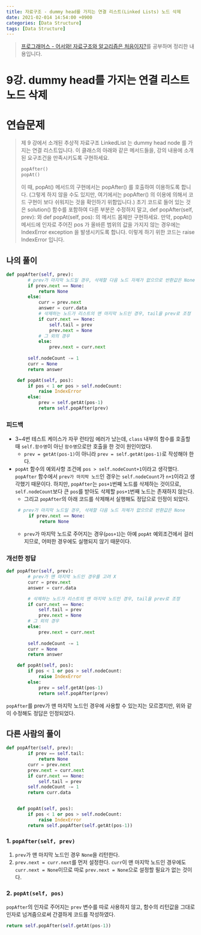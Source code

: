 ```yaml
---
title: 자료구조 - dummy head를 가지는 연결 리스트(Linked Lists) 노드 삭제
date: 2021-02-014 14:54:00 +0900
categories: [Data Structure]
tags: [Data Structure]
---
```


> [프로그래머스 - 어서와! 자료구조와 알고리즘은 처음이지?](https://programmers.co.kr/learn/courses/57)를 공부하며 정리한 내용입니다.

# 9강. dummy head를 가지는 연결 리스트 노드 삭제

# 연습문제

> 제 9 강에서 소개된 추상적 자료구조 LinkedList 는 dummy head node 를 가지는 연결 리스트입니다. 이 클래스의 아래와 같은 메서드들을, 강의 내용에 소개된 요구조건을 만족시키도록 구현하세요.
> ``` python
> popAfter()
> popAt()
> ```
> 이 때, popAt() 메서드의 구현에서는 popAfter() 를 호출하여 이용하도록 합니다. (그렇게 하지 않을 수도 있지만, 여기에서는 popAfter() 의 이용에 의해서 코드 구현이 보다 쉬워지는 것을 확인하기 위함입니다.)
> 초기 코드로 들어 있는 것은 solution() 함수를 포함하여 다른 부분은 수정하지 말고, def popAfter(self, prev): 와 def popAt(self, pos): 의 메서드 몸체만 구현하세요.
> 만약, popAt() 메서드에 인자로 주어진 pos 가 올바른 범위의 값을 가지지 않는 경우에는 IndexError exception 을 발생시키도록 합니다. 이렇게 하기 위한 코드는 raise IndexError 입니다.

## 나의 풀이

``` python
def popAfter(self, prev):
        # prev가 마지막 노드일 경우, 삭제할 다음 노드 자체가 없으므로 반환값은 None
        if prev.next == None:
            return None
        else:
            curr = prev.next
            answer = curr.data
            # 삭제하는 노드가 리스트의 맨 마지막 노드인 경우, tail을 prev로 조정
            if curr.next == None:
                self.tail = prev
                prev.next = None
            # 그 외의 경우
            else:
                prev.next = curr.next
        
        self.nodeCount -= 1
        curr = None
        return answer

    def popAt(self, pos):
        if pos < 1 or pos > self.nodeCount:
            raise IndexError
        else:
            prev = self.getAt(pos-1)
            return self.popAfter(prev)
```

### 피드백
- 3~4번 테스트 케이스가 자꾸 런타임 에러가 났는데, `class` 내부의 함수를 호출할 때 `self.함수명`이 아닌 `함수명`으로만 호출을 한 것이 원인이었다.
    - `prev = getAt(pos-1)`이 아니라 `prev = self.getAt(pos-1)`로 작성해야 한다.
- `popAt` 함수의 예외사항 조건에 `pos > self.nodeCount+1`이라고 생각했다. `popAfter` 함수에서 `prev가 마지막 노드`인 경우는 `self.nodeCount`가 `n+1`이라고 생각했기 때문이다. 하지만, `popAfter`는 `pos+1`번째 노드를 삭제하는 것이므로, `self.nodeCount`보다 큰 `pos`를 받아도 삭제할 `pos+1`번째 노드는 존재하지 않는다.
  - 그리고 `popAfter`의 아래 코드를 삭제해서 실행해도 정답으로 인정이 되었다.
   ``` python
    # prev가 마지막 노드일 경우, 삭제할 다음 노드 자체가 없으므로 반환값은 None
        if prev.next == None:
            return None
   ```
   - `prev`가 마지막 노드로 주어지는 경우(`pos+1`)는 아예 `popAt` 예외조건에서 걸러지므로, 어떠한 경우에도 실행되지 않기 때문이다.

### 개선한 정답

``` python
def popAfter(self, prev):
        # prev가 맨 마지막 노드인 경우를 고려 X
        curr = prev.next
        answer = curr.data

        # 삭제하는 노드가 리스트의 맨 마지막 노드인 경우, tail을 prev로 조정
        if curr.next == None:
            self.tail = prev
            prev.next = None
        # 그 외의 경우
        else:
            prev.next = curr.next
        
        self.nodeCount -= 1
        curr = None
        return answer

    def popAt(self, pos):
        if pos < 1 or pos > self.nodeCount:
            raise IndexError
        else:
            prev = self.getAt(pos-1)
            return self.popAfter(prev)
```

`popAfter`를 prev가 맨 마지막 노드인 경우에 사용할 수 있는지는 모르겠지만, 위와 같이 수정해도 정답은 인정되었다.

## 다른 사람의 풀이

``` python
def popAfter(self, prev):
        if prev == self.tail:
            return None
        curr = prev.next
        prev.next = curr.next
        if curr.next == None:
            self.tail = prev
        self.nodeCount -= 1
        return curr.data


    def popAt(self, pos):
        if pos < 1 or pos > self.nodeCount:
            raise IndexError
        return self.popAfter(self.getAt(pos-1))
```

### 1. `popAfter(self, prev)`

1. `prev`가 맨 마지막 노드인 경우 `None`을 리턴한다.
2. `prev.next = curr.next`를 먼저 설정한다. `curr`이 맨 마지막 노드인 경우에도 `curr.next = None`이므로 따로 `prev.next = None`으로 설정할 필요가 없는 것이다.

### 2. `popAt(self, pos)`

`popAfter`의 인자로 주어지는 `prev` 변수를 따로 사용하지 않고, 함수의 리턴값을 그대로 인자로 넘겨줌으로써 간결하게 코드를 작성하였다.

``` python
return self.popAfter(self.getAt(pos-1))
```